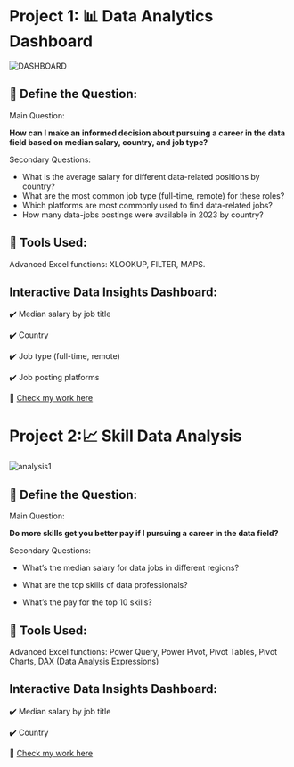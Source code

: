 # Project 1: 📊 Data Analytics Dashboard

![DASHBOARD](https://github.com/user-attachments/assets/1bcc3f93-7139-4cfd-b10f-ef09de2b33c9)


## 🔴 Define the Question: 

Main Question:

**How can I make an informed decision about pursuing a career in the data field based on median salary, country, and job type?**

Secondary Questions:

- What is the average salary for different data-related positions by country?
- What are the most common job type (full-time, remote) for these roles?
- Which platforms are most commonly used to find data-related jobs?
- How many data-jobs postings were available in 2023 by country?

## **🔧 Tools Used**:  

Advanced Excel functions: XLOOKUP, FILTER, MAPS.

## Interactive Data Insights Dashboard:

✔️ Median salary by job title 

✔️ Country 

✔️ Job type (full-time, remote) 

✔️ Job posting platforms

📂 [Check my work here](https://github.com/Naomi3nba/Excel_Project_Data_Analytics/tree/ab960b55677fced47bcfd62255042edad9811f89/10_Project%20final_1_Dashboard_Data%20Salary%20Calculator)


# Project 2:📈 Skill Data Analysis

![analysis1](https://github.com/user-attachments/assets/7e882d4a-ff33-43d8-849c-c35a06b91497)

## 🔴 Define the Question: 

Main Question:

**Do more skills get you better pay if I pursuing a career in the data field?**

Secondary Questions:

- What’s the median salary for data jobs in different regions?

- What are the top skills of data professionals?

- What’s the pay for the top 10 skills?

## **🔧 Tools Used**: 

Advanced Excel functions: Power Query, Power Pivot, Pivot Tables, Pivot Charts, DAX (Data Analysis Expressions)

## Interactive Data Insights Dashboard:

✔️ Median salary by job title 

✔️ Country

📂 [Check my work here](https://github.com/Naomi3nba/Excel_Project_Data_Analytics/tree/ab960b55677fced47bcfd62255042edad9811f89/11_Project%20final_2_Analysis)
